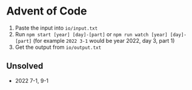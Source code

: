 # Advent of Code

1. Paste the input into `io/input.txt`
2. Run `npm start [year] [day]-[part]` or `npm run watch [year] [day]-[part]` (for example `2022 3-1` would be year 2022, day 3, part 1)
3. Get the output from `io/output.txt`

## Unsolved

- 2022 7-1, 9-1
